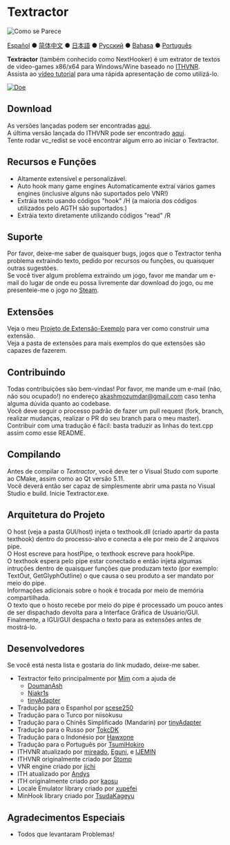 # Textractor

![Como se Parece](screenshot.png)

[Español](README_ES.md) ● [简体中文](README_SC.md) ● [日本語](README_JP.md) ● [Русский](README_RU.md) ● [Bahasa](README_ID.md) ● [Português](README_PT.md)

**Textractor** (também conhecido como NextHooker) é um extrator de textos de video-games x86/x64  para Windows/Wine baseado no [ITHVNR](http://www.hongfire.com/forum/showthread.php/438331-ITHVNR-ITH-with-the-VNR-engine).<br>
Assista ao [vídeo tutorial](https://tinyurl.com/textractor-tutorial) para uma rápida apresentação de como utilizá-lo.

[![Doe](https://www.paypalobjects.com/en_US/i/btn/btn_donate_SM.gif)](https://www.paypal.com/cgi-bin/webscr?cmd=_donations&business=akashmozumdar%40gmail.com&item_name=Textractor%20development&currency_code=USD)

## Download

As versões lançadas podem ser encontradas [aqui](https://github.com/Artikash/Textractor/releases).<br>
A última versão lançada do ITHVNR pode ser encontrado [aqui](https://drive.google.com/open?id=13aHF4uIXWn-3YML_k2YCDWhtGgn5-tnO).<br>
Tente rodar vc_redist se você encontrar algum erro ao iniciar o Textractor.

## Recursos e Funções

- Altamente extensível e personalizável.
- Auto hook many game engines Automaticamente extraí vários games engines (inclusive alguns não suportados pelo VNR!)
- Extráia texto usando códigos "hook" /H (a maioria dos códigos utilizados pelo AGTH são suportados.)
- Extráia texto diretamente utilizando códigos "read" /R

## Suporte

Por favor, deixe-me saber de quaisquer bugs, jogos que o Textractor tenha problema extraindo texto, pedido por recursos ou funções, ou quaisquer outras sugestões.<br>
Se você tiver algum problema extraindo um jogo, favor me mandar um e-mail do lugar de onde eu possa livremente dar download do jogo, ou me presenteie-me o jogo no [Steam](https://steamcommunity.com/profiles/76561198097566313/).

## Extensões

Veja o meu [Projeto de Extensão-Exemplo](https://github.com/Artikash/ExampleExtension) para ver como construir uma extensão.<br>
Veja a pasta de extensões para mais exemplos do que extensões são capazes de fazerem. 

## Contribuindo

Todas contribuições são bem-vindas! Por favor, me mande um e-mail (não, não sou ocupado!) no endereço akashmozumdar@gmail.com caso tenha alguma dúvida quanto ao codebase.<br>
Você deve seguir o processo padrão de fazer um pull request (fork, branch, realizar mudanças, realizar o PR do seu branch para o meu master).<br>
Contribuir com uma tradução é fácil: basta traduzir as linhas do text.cpp assim como esse README.

## Compilando

Antes de compilar o  *Textractor*, você deve ter o Visual Studo com suporte ao CMake, assim como ao Qt versão 5.11.<br>
Você deverá então ser capaz de simplesmente abrir uma pasta no Visual Studio e build. Inicie Textractor.exe.

## Arquitetura do Projeto

O host (veja a pasta GUI/host) injeta o texthook.dll (criado apartir da pasta texthook) dentro do processo-alvo e conecta a ele por meio de 2 arquivos pipe.<br>
O Host escreve para hostPipe, o texthook escreve para hookPipe.<br>
O texthook espera pelo pipe estar conectado e então injeta algumas intruções dentro de quaisquer funções que produzam texto (por exemplo: TextOut, GetGlyphOutline) o que causa o seu produto a ser mandato por meio do pipe.<br>
Informações adicionais sobre o hook é trocada por meio de memória compartilhada.<br>
O texto que o hosto recebe por meio do pipe é processado um pouco antes de ser dispachado devolta para a Interface Gráfica de Usuário/GUI.<br>
Finalmente, a IGU/GUI despacha o texto para as extensões antes de mostrá-lo.

## Desenvolvedores

Se você está nesta lista e gostaria do link mudado, deixe-me saber.
- Textractor feito principalmente por [Mim](https://github.com/Artikash) com a ajuda de
  - [DoumanAsh](https://github.com/DoumanAsh)
  - [Niakr1s](https://github.com/Niakr1s)
  - [tinyAdapter](https://github.com/tinyAdapter)
- Tradução para o Espanhol por [scese250](https://github.com/scese250)
- Tradução para o Turco por niisokusu
- Tradução para o Chinês Simplificado (Mandarin) por [tinyAdapter](https://github.com/tinyAdapter)
- Tradução para o Russo por [TokcDK](https://github.com/TokcDK)
- Tradução para o Indonésio por [Hawxone](https://github.com/Hawxone)
- Tradução para o Português por [TsumiHokiro](https://github.com/TsumiHokiro)
- ITHVNR atualizado por [mireado](https://github.com/mireado), [Eguni](https://github.com/Eguni), e [IJEMIN](https://github.com/IJEMIN)
- ITHVNR originalmente criado por [Stomp](http://www.hongfire.com/forum/member/325894-stomp)
- VNR engine criado por [jichi](https://archive.is/prJwr)
- ITH atualizado por [Andys](https://github.com/AndyScull)
- ITH originalmente criado por [kaosu](http://www.hongfire.com/forum/member/562651-kaosu)
- Locale Emulator library criado por [xupefei](https://github.com/xupefei)
- MinHook library criado por [TsudaKageyu](https://github.com/TsudaKageyu)

## Agradecimentos Especiais

- Todos que levantaram Problemas!
